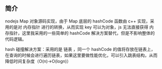 ## 简介

nodejs Map 对象源码实现，由于 Map 底层的 hashCode 函数由 c++ 实现，采用的是对 内存指针 进行的转换，从而实现 key 可以为对象，js 无法直接获得 内存指针，这里我采用的一些简单的 hashCode 解决方案替代，但是不影响整体的代码逻辑。

hash 碰撞解决方案：采用的是 链表 ，同一个 hashCode 的值将存放在链表上，在查询的时候会进行遍历链表，如果这里要做性能优化，可以引入跳表结构，从而降低时间复杂度（O(n)->O(logn)）
